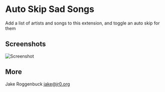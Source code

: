 # Auto Skip Sad Songs

Add a list of artists and songs to this extension, and toggle an auto skip for them

## Screenshots

![Screenshot](https://github.com/3raxton/spicetify-custom-apps/blob/main/v1/auto-skip-sad-songs/screenshot.png?raw=true)

## More

Jake Roggenbuck <jake@jr0.org>
